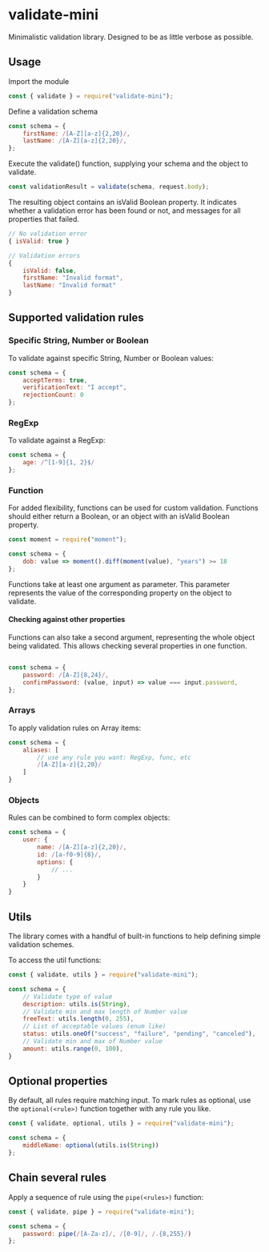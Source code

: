 # validate-mini

Minimalistic validation library. Designed to be as little verbose as possible.

## Usage

Import the module

```js
const { validate } = require("validate-mini");
```

Define a validation schema

```js
const schema = {
    firstName: /[A-Z][a-z]{2,20}/,
    lastName: /[A-Z][a-z]{2,20}/,
};
```

Execute the validate() function, supplying your schema and the object to validate.

```js
const validationResult = validate(schema, request.body);
```

The resulting object contains an isValid Boolean property. It indicates whether a validation error has been found or not, and messages for all properties that failed.

```js
// No validation error
{ isValid: true }

// Validation errors
{
    isValid: false,
    firstName: "Invalid format",
    lastName: "Invalid format"
}
```

## Supported validation rules

### Specific String, Number or Boolean

To validate against specific String, Number or Boolean values:

```js
const schema = {
    acceptTerms: true,
    verificationText: "I accept",
    rejectionCount: 0
};
```

### RegExp

To validate against a RegExp:

```js
const schema = {
    age: /^[1-9]{1, 2}$/
};
```

### Function

For added flexibility, functions can be used for custom validation. Functions should either return a Boolean, or an object with an isValid Boolean property.

```js
const moment = require("moment");

const schema = {
    dob: value => moment().diff(moment(value), "years") >= 18
};
```

Functions take at least one argument as parameter. This parameter represents the value of the corresponding property on the object to validate.

#### Checking against other properties

Functions can also take a second argument, representing the whole object being validated. This allows checking several properties in one function.

```js

const schema = {
    password: /[A-Z]{8,24}/,
    confirmPassword: (value, input) => value === input.password,
};
```

### Arrays

To apply validation rules on Array items:

```js
const schema = {
    aliases: [
        // use any rule you want: RegExp, func, etc
        /[A-Z][a-z]{2,20}/
    ]
}
```

### Objects

Rules can be combined to form complex objects:

```js
const schema = {
    user: {
        name: /[A-Z][a-z]{2,20}/,
        id: /[a-f0-9]{8}/,
        options: {
            // ...
        }
    }
}
```

## Utils

The library comes with a handful of built-in functions to help defining simple validation schemes.

To access the util functions:

```js
const { validate, utils } = require("validate-mini");

const schema = {
    // Validate type of value
    description: utils.is(String),
    // Validate min and max length of Number value
    freeText: utils.length(0, 255),
    // List of acceptable values (enum like)
    status: utils.oneOf("success", "failure", "pending", "canceled"),
    // Validate min and max of Number value
    amount: utils.range(0, 100),
}
```

## Optional properties

By default, all rules require matching input. To mark rules as optional, use the `optional(<rule>)` function together with any rule you like.

```js
const { validate, optional, utils } = require("validate-mini");

const schema = {
    middleName: optional(utils.is(String))
};
```

## Chain several rules

Apply a sequence of rule using the `pipe(<rules>)` function:

```js
const { validate, pipe } = require("validate-mini");

const schema = {
    password: pipe(/[A-Za-z]/, /[0-9]/, /.{8,255}/)
};
```